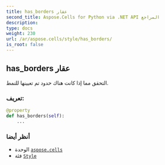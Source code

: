 ```yaml
---
title: has_borders عقار
second_title: Aspose.Cells for Python via .NET API المراجع
description:
type: docs
weight: 230
url: /ar/aspose.cells/style/has_borders/
is_root: false
---
```

##  has_borders عقار

التحقق مما إذا كانت هناك حدود تم تعيينها للنمط.
###  تعريف:
```python
@property
def has_borders(self):
    ...
```

###  أنظر أيضا
* الوحدة [`aspose.cells`](../../)
* فئة [`Style`](/cells/python-net/ar/aspose.cells/style)
